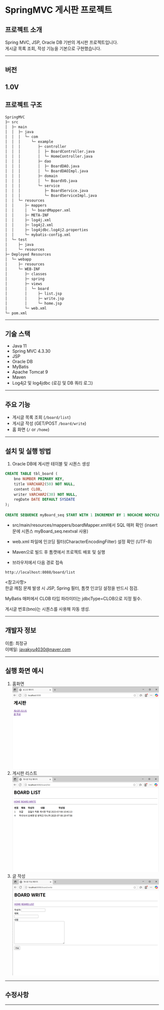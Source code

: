 
#  SpringMVC 게시판 프로젝트

##  프로젝트 소개
Spring MVC, JSP, Oracle DB 기반의 게시판 프로젝트입니다.  
게시글 목록 조회, 작성 기능을 기본으로 구현했습니다.

---

##  버전  
1.0V
---

##  프로젝트 구조
```
SpringMVC
├─ src
│  ├─ main
│  │  ├─ java
│  │  │  └─ com
│  │  │     └─ example
│  │  │        ├─ controller
│  │  │        │  ├─ BoardController.java
│  │  │        │  └─ HomeController.java
│  │  │        ├─ dao
│  │  │        │  ├─ BoardDAO.java
│  │  │        │  └─ BoardDAOImpl.java
│  │  │        ├─ domain
│  │  │        │  └─ BoardVO.java
│  │  │        └─ service
│  │  │           ├─ BoardService.java
│  │  │           └─ BoardServiceImpl.java
│  │  └─ resources
│  │     ├─ mappers
│  │     │  └─ boardMapper.xml
│  │     ├─ META-INF
│  │     ├─ log4j.xml
│  │     ├─ log4j2.xml
│  │     ├─ log4jdbc.log4j2.properties
│  │     └─ mybatis-config.xml
│  └─ test
│     ├─ java
│     └─ resources
├─ Deployed Resources
│  └─ webapp
│     ├─ resources
│     └─ WEB-INF
│        ├─ classes
│        ├─ spring
│        ├─ views
│        │  └─ board
│        │     ├─ list.jsp
│        │     ├─ write.jsp
│        │     └─ home.jsp
│        └─ web.xml
└─ pom.xml
```
---

##  기술 스택

- Java 11
- Spring MVC 4.3.30
- JSP
- Oracle DB
- MyBatis
- Apache Tomcat 9
- Maven
- Log4j2 및 log4jdbc (로깅 및 DB 쿼리 로그)

---

##  주요 기능

- 게시글 목록 조회 (`/board/list`)
- 게시글 작성 (GET/POST `/board/write`)
- 홈 화면 (`/` or `/home`)

---

##  설치 및 실행 방법

1. Oracle DB에 게시판 테이블 및 시퀀스 생성

```sql
CREATE TABLE tbl_board (
    bno NUMBER PRIMARY KEY,
    title VARCHAR2(50) NOT NULL,
    content CLOB,
    writer VARCHAR2(30) NOT NULL,
    regDate DATE DEFAULT SYSDATE
);

CREATE SEQUENCE myBoard_seq START WITH 1 INCREMENT BY 1 NOCACHE NOCYCLE;
```

- src/main/resources/mappers/boardMapper.xml에서 SQL 매퍼 확인 (insert 문에 시퀀스 myBoard_seq.nextval 사용)

- web.xml 파일에 인코딩 필터(CharacterEncodingFilter) 설정 확인 (UTF-8)

- Maven으로 빌드 후 톰캣에서 프로젝트 배포 및 실행

- 브라우저에서 다음 경로 접속

```
http://localhost:8088/board/list
```

 <참고사항>  
한글 깨짐 문제 발생 시 JSP, Spring 필터, 톰캣 인코딩 설정을 반드시 점검.

MyBatis 매퍼에서 CLOB 타입 파라미터는 jdbcType=CLOB으로 지정 필수.

게시글 번호(bno)는 시퀀스를 사용해 자동 생성.

---


## 개발자 정보  
이름: 최정규  
이메일: javakyu4030@naver.com


---

## 실행 화면 예시

1. 홈화면
![alt text](1.home.png)
2. 게시판 리스트
![alt text](2.list.png)
3. 글 작성
![alt text](3.write.png)

---

## 수정사항

---